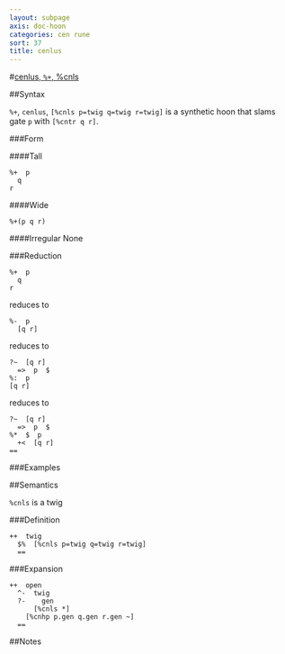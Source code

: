 ```yaml
---
layout: subpage
axis: doc-hoon
categories: cen rune
sort: 37
title: cenlus
---
```



#[cenlus, `%+`, %cnls](#cnls)

##Syntax

`%+`, `cenlus`, `[%cnls p=twig q=twig r=twig]` is a synthetic hoon 
that slams gate `p` with `[%cntr q r]`.

###Form

####Tall

    %+  p
      q
    r


####Wide

    %+(p q r)

####Irregular
None

###Reduction

    %+  p
      q
    r

reduces to

    %-  p
      [q r]

reduces to

    ?~  [q r]
      =>  p  $
    %:  p
    [q r]

reduces to

    ?~  [q r]
      =>  p  $
    %*  $  p
      +<  [q r]
    ==

###Examples

##Semantics

`%cnls` is a twig

###Definition

    ++  twig  
      $%  [%cnls p=twig q=twig r=twig]
      ==

###Expansion
    
    ++  open
      ^-  twig
      ?-    gen
          [%cnls *]
        [%cnhp p.gen q.gen r.gen ~]
      ==

##Notes
